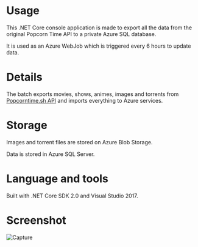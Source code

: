# Usage

This .NET Core console application is made to export all the data from the original Popcorn Time API to a private Azure SQL database.

It is used as an Azure WebJob which is triggered every 6 hours to update data.

# Details

The batch exports movies, shows, animes, images and torrents from [Popcorntime.sh API](https://github.com/popcorn-official/popcorn-api) and imports everything to Azure services.

# Storage

Images and torrent files are stored on Azure Blob Storage.

Data is stored in Azure SQL Server.

# Language and tools

Built with .NET Core SDK 2.0 and Visual Studio 2017.

# Screenshot

![Capture](https://github.com/bbougot/PopcornExport/blob/master/Screenshots/Capture.png)
